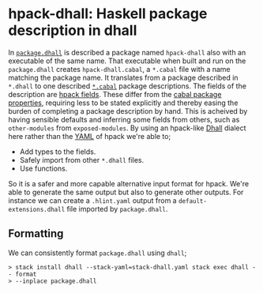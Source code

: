 # hpack-dhall: **H**askell **pack**age description in **dhall**

In
[`package.dhall`](https://github.com/sol/hpack-dhall/blob/master/package.dhall)
is described a package named `hpack-dhall` also with an executable of the same
name.  That executable when built and run on the `package.dhall` creates
`hpack-dhall.cabal`, a `*.cabal` file with a name matching the package name. It
translates from a package described in `*.dhall` to one described
[`*.cabal`](https://www.haskell.org/cabal/users-guide/developing-packages.html#package-descriptions)
package descriptions. The fields of the description are [hpack
fields](https://github.com/sol/hpack#top-level-fields). These differ from the
[cabal package
properties](https://www.haskell.org/cabal/users-guide/developing-packages.html#package-properties),
requiring less to be stated explicitly and thereby easing the burden of
completing a package description by hand. This is acheived by having sensible
defaults and inferring some fields from others, such as `other-modules` from
`exposed-modules`. By using an hpack-like [Dhall](https) dialect here rather
than the [YAML](https://en.wikipedia.org/wiki/YAML) of hpack we're able to;

* Add types to the fields.
* Safely import from other `*.dhall` files.
* Use functions.

So it is a safer and more capable alternative input format for hpack. We're
able to generate the same output but also to generate other outputs. For
instance we can create a `.hlint.yaml` output from a `default-extensions.dhall`
file imported by `package.dhall`.

## Formatting

We can consistently format `package.dhall` using `dhall`;

```
> stack install dhall --stack-yaml=stack-dhall.yaml stack exec dhall -- format
> --inplace package.dhall
```
